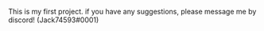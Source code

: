 This is my first project. if you have any suggestions, please message me by discord! (Jack74593#0001)
